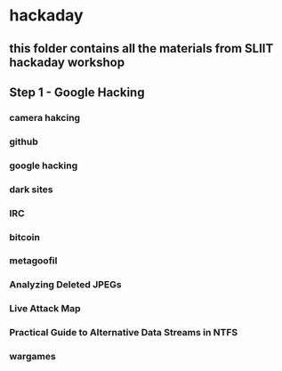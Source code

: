 # hackaday
this folder contains all the materials from SLIIT hackaday workshop
---

## Step 1 - Google Hacking

### camera hakcing

### github
### google hacking
### dark sites
### IRC
### bitcoin
### metagoofil
### Analyzing Deleted JPEGs
### Live Attack Map
### Practical Guide to Alternative Data Streams in NTFS
### wargames
